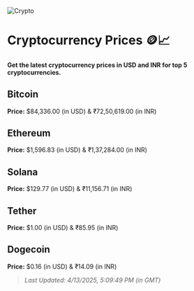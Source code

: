 
![Crypto](https://www.techguide.com.au/wp-content/uploads/2020/11/crypto3.jpeg)

# Cryptocurrency Prices 🪙📈

#### Get the latest cryptocurrency prices in USD and INR for top 5 cryptocurrencies.

## Bitcoin

**Price:** $84,336.00 (in USD) & ₹72,50,619.00 (in INR)

## Ethereum

**Price:** $1,596.83 (in USD) & ₹1,37,284.00 (in INR)

## Solana

**Price:** $129.77 (in USD) & ₹11,156.71 (in INR)

## Tether

**Price:** $1.00 (in USD) & ₹85.95 (in INR)

## Dogecoin

**Price:** $0.16 (in USD) & ₹14.09 (in INR)

> _Last Updated: 4/13/2025, 5:09:49 PM (in GMT)_
